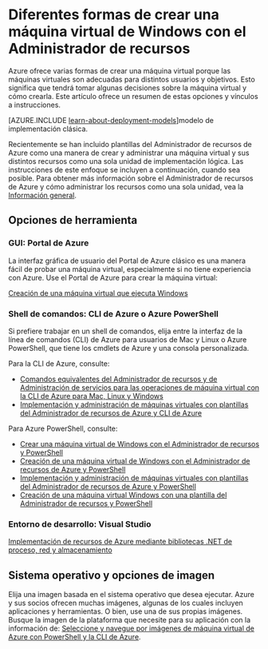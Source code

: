 <properties
	pageTitle="Diferentes formas de crear una máquina virtual Windows | Microsoft Azure"
	description="Enumera las diferentes formas de crear una máquina virtual de Windows con el Administrador de recursos."
	services="virtual-machines"
	documentationCenter=""
	authors="cynthn"
	manager="timlt"
	editor=""
	tags="azure-resource-manager"/>

<tags
	ms.service="virtual-machines"
	ms.devlang="na"
	ms.topic="index-page"
	ms.tgt_pltfrm="vm-windows"
	ms.workload="infrastructure-services"
	ms.date="10/22/2015"
	ms.author="cynthn"/>

# Diferentes formas de crear una máquina virtual de Windows con el Administrador de recursos

Azure ofrece varias formas de crear una máquina virtual porque las máquinas virtuales son adecuadas para distintos usuarios y objetivos. Esto significa que tendrá tomar algunas decisiones sobre la máquina virtual y cómo crearla. Este artículo ofrece un resumen de estas opciones y vínculos a instrucciones.

[AZURE.INCLUDE [learn-about-deployment-models](../../includes/learn-about-deployment-models-rm-include.md)]modelo de implementación clásica.

Recientemente se han incluido plantillas del Administrador de recursos de Azure como una manera de crear y administrar una máquina virtual y sus distintos recursos como una sola unidad de implementación lógica. Las instrucciones de este enfoque se incluyen a continuación, cuando sea posible. Para obtener más información sobre el Administrador de recursos de Azure y cómo administrar los recursos como una sola unidad, vea la [Información general][].

## Opciones de herramienta

### GUI: Portal de Azure

La interfaz gráfica de usuario del Portal de Azure clásico es una manera fácil de probar una máquina virtual, especialmente si no tiene experiencia con Azure. Use el Portal de Azure para crear la máquina virtual:

[Creación de una máquina virtual que ejecuta Windows][]

### Shell de comandos: CLI de Azure o Azure PowerShell

Si prefiere trabajar en un shell de comandos, elija entre la interfaz de la línea de comandos (CLI) de Azure para usuarios de Mac y Linux o Azure PowerShell, que tiene los cmdlets de Azure y una consola personalizada.

Para la CLI de Azure, consulte:

- [Comandos equivalentes del Administrador de recursos y de Administración de servicios para las operaciones de máquina virtual con la CLI de Azure para Mac, Linux y Windows][]
- [Implementación y administración de máquinas virtuales con plantillas del Administrador de recursos de Azure y CLI de Azure][]

Para Azure PowerShell, consulte:

- [Crear una máquina virtual de Windows con el Administrador de recursos y PowerShell][]
- [Creación de una máquina virtual de Windows con el Administrador de recursos de Azure y PowerShell][]
- [Implementación y administración de máquinas virtuales con plantillas del Administrador de recursos de Azure y PowerShell][]
- [Creación de una máquina virtual Windows con una plantilla del Administrador de recursos y PowerShell][]

### Entorno de desarrollo: Visual Studio

[Implementación de recursos de Azure mediante bibliotecas .NET de proceso, red y almacenamiento][]

## Sistema operativo y opciones de imagen

Elija una imagen basada en el sistema operativo que desea ejecutar. Azure y sus socios ofrecen muchas imágenes, algunas de los cuales incluyen aplicaciones y herramientas. O bien, use una de sus propias imágenes. Busque la imagen de la plataforma que necesite para su aplicación con la información de: [Seleccione y navegue por imágenes de máquina virtual de Azure con PowerShell y la CLI de Azure][].

<!-- LINKS -->
[Información general]: ../resource-group-overview.md

[Creación de una máquina virtual que ejecuta Windows]: virtual-machines-windows-tutorial.md

[Comandos equivalentes del Administrador de recursos y de Administración de servicios para las operaciones de máquina virtual con la CLI de Azure para Mac, Linux y Windows]: xplat-cli-azure-manage-vm-asm-arm.md
[Implementación y administración de máquinas virtuales con plantillas del Administrador de recursos de Azure y CLI de Azure]: virtual-machines-deploy-rmtemplates-azure-cli.md
[Creación de una máquina virtual de Windows con el Administrador de recursos de Azure y PowerShell]: virtual-machines-ps-create-preconfigure-windows-resource-manager-vms.md
[Implementación y administración de máquinas virtuales con plantillas del Administrador de recursos de Azure y PowerShell]: virtual-machines-deploy-rmtemplates-powershell.md
[Crear una máquina virtual de Windows con el Administrador de recursos y PowerShell]: virtual-machines-create-windows-powershell-resource-manager.md
[Creación de una máquina virtual Windows con una plantilla del Administrador de recursos y PowerShell]: virtual-machines-create-windows-powershell-resource-manager-template.md


[Seleccione y navegue por imágenes de máquina virtual de Azure con PowerShell y la CLI de Azure]: resource-groups-vm-searching.md
[Implementación de recursos de Azure mediante bibliotecas .NET de proceso, red y almacenamiento]: virtual-machines-arm-deployment.md

[Sign in to the virtual machine]: virtual-machines-log-on-windows-server.md

[Base configuration test environment]: virtual-machines-base-configuration-test-environment.md

[Azure hybrid cloud test environments]: virtual-machines-hybrid-cloud-test-environments.md

<!---HONumber=AcomDC_0204_2016-->